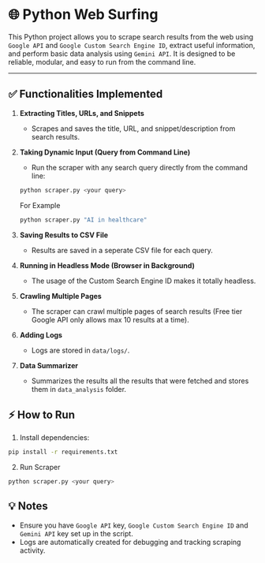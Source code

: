 # 🌐 Python Web Surfing
This Python project allows you to scrape search results from the web using ```Google API``` and ```Google Custom Search Engine ID```, extract useful information, and perform basic data analysis using ```Gemini API```. It is designed to be reliable, modular, and easy to run from the command line.

---

## ✅ Functionalities Implemented

1. **Extracting Titles, URLs, and Snippets**  
   - Scrapes and saves the title, URL, and snippet/description from search results.

2. **Taking Dynamic Input (Query from Command Line)**  
   - Run the scraper with any search query directly from the command line:  
   ```bash
   python scraper.py <your query>
   ```
   For Example 
   ```bash
   python scraper.py "AI in healthcare"
   ```

3. **Saving Results to CSV File**
    - Results are saved in a seperate CSV file for each query.

4. **Running in Headless Mode (Browser in Background)**
    - The usage of the Custom Search Engine ID makes it totally headless.

5. **Crawling Multiple Pages**
    - The scraper can crawl multiple pages of search results (Free tier Google API only allows max 10 results at a time).

6. **Adding Logs**
    - Logs are stored in ```data/logs/```.

7. **Data Summarizer**
    - Summarizes the results all the results that were fetched and stores them in ```data_analysis``` folder.

## ⚡ How to Run
1. Install dependencies:
```bash
pip install -r requirements.txt
```
2. Run Scraper
```bash
python scraper.py <your query>
```
## 💡 Notes
- Ensure you have ```Google API``` key, ```Google Custom Search Engine ID``` and ```Gemini API``` key set up in the script.
- Logs are automatically created for debugging and tracking scraping activity.